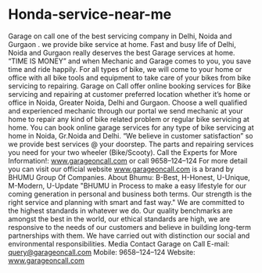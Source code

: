 # Honda-service-near-me
Garage on call one of the best servicing company in Delhi, Noida and Gurgaon . we provide bike service at home. Fast and busy life of Delhi, Noida and Gurgaon really deserves the best Garage services at home. “TIME IS MONEY” and when Mechanic and Garage comes to you, you save time and ride happily. For all types of bike, we will come to your home or office with all bike tools and equipment to take care of your bikes from bike servicing to repairing.  Garage on Call offer online booking services for Bike servicing and repairing at customer preferred location whether it’s home or office in Noida, Greater Noida, Delhi and Gurgaon. Choose a well qualified and experienced mechanic through our portal we send mechanic at your home to repair any kind of bike related problem or regular bike servicing at home. You can book online garage services for any type of bike servicing at home in Noida, Gr.Noida and Delhi. “We believe in customer satisfaction” so we provide best services @ your doorstep.  The parts and repairing services you need for your two wheeler (Bike/Scooty). Call the Experts for More Information!: www.garageoncall.com  or call 9658–124–124 For more detail you can visit our official website  www.garageoncall.com  is a brand by BHUMU Group Of Companies. About Bhumu: B-Best, H-Honest, U-Unique, M-Modern, U-Update "BHUMU in Process to make a easy lifestyle for our coming generation in personal and business both terms. Our strength is the right service and planning with smart and fast way." We are committed to the highest standards in whatever we do. Our quality benchmarks are amongst the best in the world, our ethical standards are high, we are responsive to the needs of our customers and believe in building long-term partnerships with them. We have carried out with distinction our social and environmental responsibilities. Media Contact Garage on Call E-mail: query@garageoncall.com Mobile: 9658–124–124 Website: www.garageoncall.com
